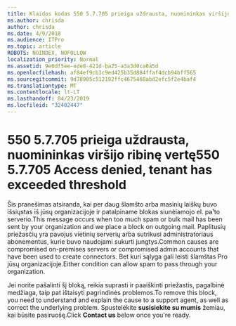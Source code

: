 ```yaml
---
title: Klaidos kodas 550 5.7.705 prieiga uždrausta, nuomininkas viršijo ribinę vertę
ms.author: chrisda
author: chrisda
ms.date: 4/9/2018
ms.audience: ITPro
ms.topic: article
ROBOTS: NOINDEX, NOFOLLOW
localization_priority: Normal
ms.assetid: 9e6df5ee-ede8-421d-ba25-a3a3d0ca0a5d
ms.openlocfilehash: af84ef9cb3c9ed425b35d884ffaf4dcb94bff565
ms.sourcegitcommit: 9d78905c512192ffc4675468abd2efc5f2e4baf4
ms.translationtype: MT
ms.contentlocale: lt-LT
ms.lasthandoff: 04/23/2019
ms.locfileid: "32402447"
---
```

# <a name="550-57705-access-denied-tenant-has-exceeded-threshold"></a><span data-ttu-id="98a04-102">550 5.7.705 prieiga uždrausta, nuomininkas viršijo ribinę vertę</span><span class="sxs-lookup"><span data-stu-id="98a04-102">550 5.7.705 Access denied, tenant has exceeded threshold</span></span>

<span data-ttu-id="98a04-103">Šis pranešimas atsiranda, kai per daug šlamšto arba masinių laiškų buvo išsiųstas iš jūsų organizacijoje ir patalpiname blokas siunèiamojo el. pa¹to serverio.</span><span class="sxs-lookup"><span data-stu-id="98a04-103">This message occurs when too much spam or bulk mail has been sent by your organization and we place a block on outgoing mail.</span></span>
<span data-ttu-id="98a04-104">Paplitusių priežasčių yra pavojus vietinių serverių arba sutrikusi administratoriaus abonementus, kurie buvo naudojami sukurti jungtys.</span><span class="sxs-lookup"><span data-stu-id="98a04-104">Common causes are compromised on-premises servers or compromised admin accounts that have been used to create connectors.</span></span> <span data-ttu-id="98a04-105">Bet kuri sąlyga gali leisti šlamštas Pro jūsų organizacijoje.</span><span class="sxs-lookup"><span data-stu-id="98a04-105">Either condition can allow spam to pass through your organization.</span></span>

<span data-ttu-id="98a04-106">Jei norite pašalinti šį bloką, reikia suprasti ir paaiškinti priežastis, pagalbinė medžiaga, taip pat ištaisyti pagrindinės problemos.</span><span class="sxs-lookup"><span data-stu-id="98a04-106">To remove this block, you need to understand and explain the cause to a support agent, as well as correct the underlying problem.</span></span>
<span data-ttu-id="98a04-107">Spustelėkite **susisiekite su mumis** žemiau, kai būsite pasiruošę.</span><span class="sxs-lookup"><span data-stu-id="98a04-107">Click **Contact us** below once you're ready.</span></span>
